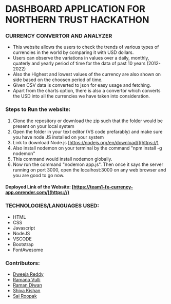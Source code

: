 # DASHBOARD APPLICATION FOR NORTHERN TRUST HACKATHON
### CURRENCY CONVERTOR AND ANALYZER

*  This website allows the users to check the trends of various types of currencies in the world by comparing it with USD dollars. 
*  Users can observe the variations in values over a daily, monthly, quaterly and yearly period of time for the data of past 10 years (2012-2022)
*  Also the Highest and lowest values of the currency are also shown on side based on the choosen period of time.
*  Given CSV data is converted to json for easy usage and fetching.
*  Apart from the charts option, there is also a convertor which converts the USD into all the currencies we have taken into consideration.
 
### Steps to Run the website:
1. Clone the repository or download the zip such that the folder would be present on your local system
2. Open the folder in your text editor (VS code prefarably) and make sure you have node JS installed on your system
3. Link to download Node.js [https://nodejs.org/en/download/](https://)
4. Also install nodemon on your terminal by the command "npm install -g nodemon"
5. This command would install nodemon globally.
6. Now run the command "nodemon app.js". Then once it says the server running on port 3000, open the localhost:3000 on any web browser and you are good to go now.

#### Deployed Link of the Website: [https://team1-fx-currency-app.onrender.com/](https://)

### TECHNOLOGIES/LANGUAGES USED:
* HTML
* CSS
* Javascript
* NodeJS
* VSCODE
* Bootstrap
* FontAwesome

### Contributors:
* [Dweeja Reddy](https://github.com/DweejaReddy)
* [Ramana Vulli](https://github.com/Ramanavulli)
* [Raman Diwan](https://github.com/Raman-Gith)
* [Shiva Kishan](https://)
* [Sai Roopak](https://github.com/sairoopak)
